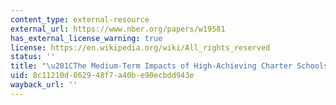 ```yaml
---
content_type: external-resource
external_url: https://www.nber.org/papers/w19581
has_external_license_warning: true
license: https://en.wikipedia.org/wiki/All_rights_reserved
status: ''
title: "\u201CThe Medium-Term Impacts of High-Achieving Charter Schools.\u201D"
uid: 8c11210d-8629-48f7-a40b-e90ecbdd943e
wayback_url: ''
---
```

